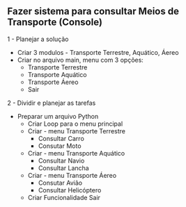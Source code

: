 ## Fazer sistema para consultar Meios de Transporte (Console)

1 - Planejar a solução <br>
* Criar 3 modulos - Transporte Terrestre, Aquático, Áereo
* Criar no arquivo main, menu com 3 opções:
	- Transporte Terrestre
	- Transporte Aquático
	- Transporte Áereo 
	- Sair<br>
	
2 - Dividir e planejar as tarefas
* Preparar um arquivo Python
	- Criar Loop para o menu principal
	- Criar - menu Transporte Terrestre
		- Consultar Carro
		- Consutar Moto
	- Criar - menu Transporte Aquático
		- Consultar Navio
		- Consultar Lancha
	- Criar - menu Transporte Áereo
		- Consutar Avião
		- Consultar Helicóptero
	- Criar Funcionalidade Sair
	

	

